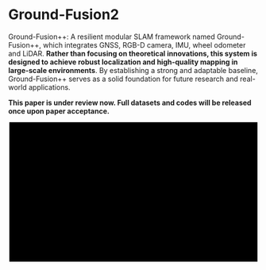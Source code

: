 # Ground-Fusion2
Ground-Fusion++: 
A resilient modular SLAM framework named Ground-Fusion++, which integrates GNSS, RGB-D camera, IMU, wheel odometer and LiDAR. **Rather than focusing on theoretical innovations, this system is designed to achieve robust localization and high-quality mapping in large-scale environments**. By establishing a strong and adaptable baseline, Ground-Fusion++ serves as a solid foundation for future research and real-world applications.

**This paper is under review now. Full datasets and codes will be released once upon paper acceptance.**

<div align=center>
<img src="https://github.com/sjtuyinjie/Ground-Fusion2/blob/main/fig/demo.gif" width="500px">
</div>
